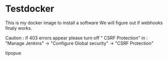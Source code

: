 # Testdocker

This is my docker image to install a software 
We will figure out if webhooks finaly works.

Caution : if 403 errors appear please turn off "	CSRF Protection" in :
"Manage Jenkins" -> "Configure Global security" -> "CSRF Protection"

tipopue
